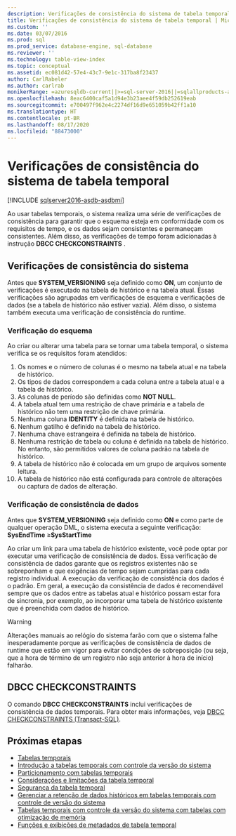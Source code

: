 ```yaml
---
description: Verificações de consistência do sistema de tabela temporal
title: Verificações de consistência do sistema de tabela temporal | Microsoft Docs
ms.custom: ''
ms.date: 03/07/2016
ms.prod: sql
ms.prod_service: database-engine, sql-database
ms.reviewer: ''
ms.technology: table-view-index
ms.topic: conceptual
ms.assetid: ec081d42-57e4-43c7-9e1c-317ba8f23437
author: CarlRabeler
ms.author: carlrab
monikerRange: =azuresqldb-current||>=sql-server-2016||=sqlallproducts-allversions||>=sql-server-linux-2017||=azuresqldb-mi-current
ms.openlocfilehash: 8eac6400caf5a1d94e3b23aee4f59db252619eab
ms.sourcegitcommit: e700497f962e4c2274df16d9e651059b42ff1a10
ms.translationtype: HT
ms.contentlocale: pt-BR
ms.lasthandoff: 08/17/2020
ms.locfileid: "88473000"
---
```

# <a name="temporal-table-system-consistency-checks"></a>Verificações de consistência do sistema de tabela temporal

[!INCLUDE [sqlserver2016-asdb-asdbmi](../../includes/applies-to-version/sqlserver2016-asdb-asdbmi.md)]

Ao usar tabelas temporais, o sistema realiza uma série de verificações de consistência para garantir que o esquema esteja em conformidade com os requisitos de tempo, e os dados sejam consistentes e permaneçam consistentes. Além disso, as verificações de tempo foram adicionadas à instrução **DBCC CHECKCONSTRAINTS** .

## <a name="system-consistency-checks"></a>Verificações de consistência do sistema

Antes que **SYSTEM_VERSIONING** seja definido como **ON**, um conjunto de verificações é executado na tabela de histórico e na tabela atual. Essas verificações são agrupadas em verificações de esquema e verificações de dados (se a tabela de histórico não estiver vazia). Além disso, o sistema também executa uma verificação de consistência do runtime.

### <a name="schema-check"></a>Verificação do esquema

Ao criar ou alterar uma tabela para se tornar uma tabela temporal, o sistema verifica se os requisitos foram atendidos:

1. Os nomes e o número de colunas é o mesmo na tabela atual e na tabela de histórico.
2. Os tipos de dados correspondem a cada coluna entre a tabela atual e a tabela de histórico.
3. As colunas de período são definidas como **NOT NULL**.
4. A tabela atual tem uma restrição de chave primária e a tabela de histórico não tem uma restrição de chave primária.
5. Nenhuma coluna **IDENTITY** é definida na tabela de histórico.
6. Nenhum gatilho é definido na tabela de histórico.
7. Nenhuma chave estrangeira é definida na tabela de histórico.
8. Nenhuma restrição de tabela ou coluna é definida na tabela de histórico. No entanto, são permitidos valores de coluna padrão na tabela de histórico.
9. A tabela de histórico não é colocada em um grupo de arquivos somente leitura.
10. A tabela de histórico não está configurada para controle de alterações ou captura de dados de alteração.

### <a name="data-consistency-check"></a>Verificação de consistência de dados

Antes que **SYSTEM_VERSIONING** seja definido como **ON** e como parte de qualquer operação DML, o sistema executa a seguinte verificação: **SysEndTime** ≥**SysStartTime**

Ao criar um link para uma tabela de histórico existente, você pode optar por executar uma verificação de consistência de dados. Essa verificação de consistência de dados garante que os registros existentes não se sobreponham e que exigências de tempo sejam cumpridas para cada registro individual. A execução da verificação de consistência dos dados é o padrão. Em geral, a execução da consistência de dados é recomendável sempre que os dados entre as tabelas atual e histórico possam estar fora de sincronia, por exemplo, ao incorporar uma tabela de histórico existente que é preenchida com dados de histórico.

> [!WARNING]
> Alterações manuais ao relógio do sistema farão com que o sistema falhe inesperadamente porque as verificações de consistência de dados de runtime que estão em vigor para evitar condições de sobreposição (ou seja, que a hora de término de um registro não seja anterior à hora de início) falharão.

## <a name="dbcc-checkconstraints"></a>DBCC CHECKCONSTRAINTS

O comando **DBCC CHECKCONSTRAINTS** inclui verificações de consistência de dados temporais. Para obter mais informações, veja [DBCC CHECKCONSTRAINTS &#40;Transact-SQL&#41;](../../t-sql/database-console-commands/dbcc-checkconstraints-transact-sql.md).

## <a name="next-steps"></a>Próximas etapas

- [Tabelas temporais](../../relational-databases/tables/temporal-tables.md)
- [Introdução a tabelas temporais com controle da versão do sistema](../../relational-databases/tables/getting-started-with-system-versioned-temporal-tables.md)
- [Particionamento com tabelas temporais](../../relational-databases/tables/partitioning-with-temporal-tables.md)
- [Considerações e limitações da tabela temporal](../../relational-databases/tables/temporal-table-considerations-and-limitations.md)
- [Segurança da tabela temporal](../../relational-databases/tables/temporal-table-security.md)
- [Gerenciar a retenção de dados históricos em tabelas temporais com controle de versão do sistema](../../relational-databases/tables/manage-retention-of-historical-data-in-system-versioned-temporal-tables.md)
- [Tabelas temporais com controle da versão do sistema com tabelas com otimização de memória](../../relational-databases/tables/system-versioned-temporal-tables-with-memory-optimized-tables.md)
- [Funções e exibições de metadados de tabela temporal](../../relational-databases/tables/temporal-table-metadata-views-and-functions.md)  
